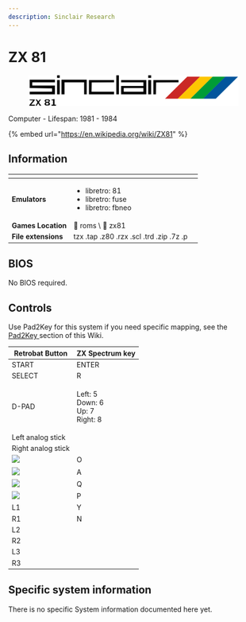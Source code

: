 ```yaml
---
description: Sinclair Research
---
```


# ZX 81

<figure><img src="https://raw.githubusercontent.com/fabricecaruso/es-theme-carbon/52ff37c9e265587d006945a2ba695b5a962b3a3d/art/logos/zx81.svg" alt=""><figcaption></figcaption></figure>

Computer - Lifespan: 1981 - 1984

{% embed url="https://en.wikipedia.org/wiki/ZX81" %}

## Information

<table data-header-hidden><thead><tr><th></th><th></th><th data-hidden></th></tr></thead><tbody><tr><td><strong>Emulators</strong></td><td><ul><li>libretro: 81</li><li>libretro: fuse</li><li>libretro: fbneo</li></ul></td><td></td></tr><tr><td><strong>Games Location</strong></td><td><span data-gb-custom-inline data-tag="emoji" data-code="1f4c1">📁</span> roms \ <span data-gb-custom-inline data-tag="emoji" data-code="1f4c2">📂</span> zx81</td><td></td></tr><tr><td><strong>File extensions</strong></td><td>tzx .tap .z80 .rzx .scl .trd .zip .7z .p</td><td></td></tr></tbody></table>

## BIOS

No BIOS required.

## Controls

Use Pad2Key for this system if you need specific mapping, see the [Pad2Key ](../../../../controllers/pad2key.md)section of this Wiki.

| Retrobat Button                                          | ZX Spectrum key                                |
| -------------------------------------------------------- | ---------------------------------------------- |
| START                                                    | ENTER                                          |
| SELECT                                                   | R                                              |
| D-PAD                                                    | <p>Left: 5<br>Down: 6<br>Up: 7<br>Right: 8</p> |
| Left analog stick                                        |                                                |
| Right analog stick                                       |                                                |
| ![](<../../../../.gitbook/assets/image (2) (1) (1).png>) | O                                              |
| ![](<../../../../.gitbook/assets/image (1) (2) (1).png>) | A                                              |
| ![](<../../../../.gitbook/assets/image (4) (1).png>)     | Q                                              |
| ![](<../../../../.gitbook/assets/image (3) (1) (2).png>) | P                                              |
| L1                                                       | Y                                              |
| R1                                                       | N                                              |
| L2                                                       |                                                |
| R2                                                       |                                                |
| L3                                                       |                                                |
| R3                                                       |                                                |

## Specific system information

There is no specific System information documented here yet.
